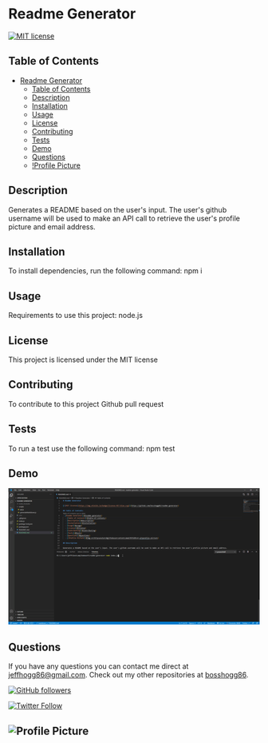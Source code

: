 # Readme Generator

[![MIT license](https://img.shields.io/badge/license-MIT-blue.svg)](https://github.com/bosshogg86/readme-generator)

## Table of Contents
- [Readme Generator](#readme-generator)
  - [Table of Contents](#table-of-contents)
  - [Description](#description)
  - [Installation](#installation)
  - [Usage](#usage)
  - [License](#license)
  - [Contributing](#contributing)
  - [Tests](#tests)
  - [Demo](#demo)
  - [Questions](#questions)
  - [!Profile Picture](#img-srchttpsavatars0githubusercontentcomu67076205v4-altprofile-picture)

## Description

Generates a README based on the user's input. The user's github username will be used to make an API call to retrieve the user's profile picture and email address. 
  
## Installation

To install dependencies, run the following command: npm i

## Usage

Requirements to use this project: node.js

## License

This project is licensed under the MIT license

## Contributing

To contribute to this project Github pull request

## Tests

To run a test use the following command: npm test

## Demo

[![App Demo](demo/readme.gif)](https://github.com/bosshogg86/readme-generator)

## Questions

If you have any questions you can contact me direct at <jeffhogg86@gmail.com>. Check out my other repositories at [bosshogg86](https://github.com/bosshogg86).

[![GitHub followers](https://img.shields.io/github/followers/bosshogg86.svg?style=social&label=Follow)](https://github.com/bosshogg86)

[![Twitter Follow](https://img.shields.io/twitter/follow/JeffHogg86.svg?style=social)](https://twitter.com/JeffHogg86) 

## ![Profile Picture](https://avatars0.githubusercontent.com/u/67076205?v=4)
